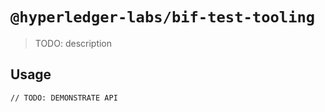 # `@hyperledger-labs/bif-test-tooling`

> TODO: description

## Usage

```
// TODO: DEMONSTRATE API
```

